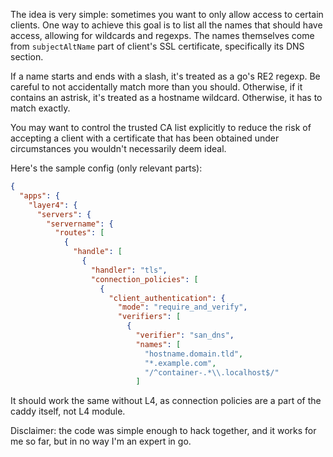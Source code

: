 The idea is very simple: sometimes you want to only allow access to certain clients.
One way to achieve this goal is to list all the names that should have access, allowing for wildcards and regexps.
The names themselves come from `subjectAltName` part of client's SSL certificate, specifically its DNS section.

If a name starts and ends with a slash, it's treated as a go's RE2 regexp. Be careful to not accidentally match
more than you should. Otherwise, if it contains an astrisk, it's treated as a hostname wildcard. Otherwise,
it has to match exactly.

You may want to control the trusted CA list explicitly to reduce the risk of accepting a client with a certificate
that has been obtained under circumstances you wouldn't necessarily deem ideal.

Here's the sample config (only relevant parts):

```json
{
  "apps": {
    "layer4": {
      "servers": {
        "servername": {
          "routes": [
            {
              "handle": [
                {
                  "handler": "tls",
                  "connection_policies": [
                    {
                      "client_authentication": {
                        "mode": "require_and_verify",
                        "verifiers": [
                          {
                            "verifier": "san_dns",
                            "names": [
                              "hostname.domain.tld",
                              "*.example.com",
                              "/^container-.*\\.localhost$/"
                            ]
```

It should work the same without L4, as connection policies are a part of the caddy itself, not L4 module.

Disclaimer: the code was simple enough to hack together, and it works for me so far, but in no way I'm an expert in go.
